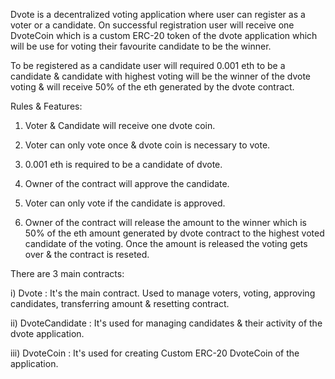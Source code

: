 Dvote is a decentralized voting application where user can register as a voter or a candidate. On successful registration user will receive one DvoteCoin which is a custom ERC-20 token of the dvote application which will be use for voting their favourite candidate to be the winner.

To be registered as a candidate user will required 0.001 eth to be a candidate & candidate with highest voting will be the winner of the dvote voting & will receive 50% of the eth generated by the dvote contract.

Rules & Features:

1) Voter & Candidate will receive one dvote coin.

2) Voter can only vote once & dvote coin is necessary to vote.

3) 0.001 eth is required to be a candidate of dvote.
4) Owner of the contract will approve the candidate.

6) Voter can only vote if the candidate is approved.
7)  Owner of the contract will release the amount to the winner which is 50% of the eth amount generated by dvote contract to the highest voted candidate of the voting. Once the amount is released the voting gets 
   over & the contract is reseted.
  


There are 3 main contracts:

i) Dvote : It's the main contract. Used to manage voters, voting, approving candidates, transferring amount & resetting contract.

ii) DvoteCandidate : It's used for managing candidates & their activity of the dvote application.

iii) DvoteCoin : It's used for creating Custom ERC-20 DvoteCoin of the application.

